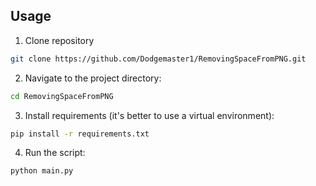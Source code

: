 ## **Usage**

1. Clone repository

```bash
git clone https://github.com/Dodgemaster1/RemovingSpaceFromPNG.git
```

2. Navigate to the project directory:

```bash
cd RemovingSpaceFromPNG
```

3. Install requirements (it's better to use a virtual environment):

```bash
pip install -r requirements.txt
```

4. Run the script:

```bash
python main.py
```
